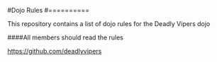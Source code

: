 #Dojo Rules
#==========

This repository contains a list of dojo rules for the Deadly Vipers dojo

####All members should read the rules

https://github.com/deadlyvipers